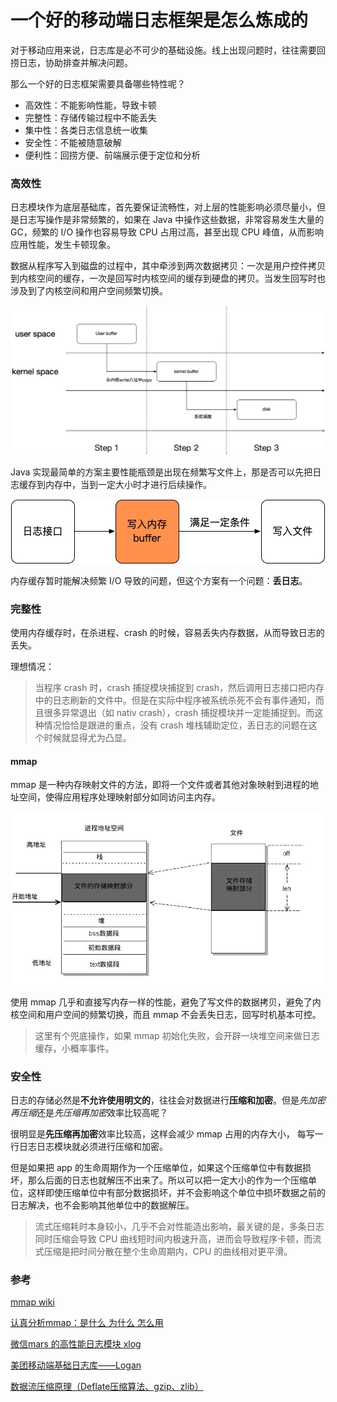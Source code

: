 # 一个好的移动端日志框架是怎么炼成的

对于移动应用来说，日志库是必不可少的基础设施。线上出现问题时，往往需要回捞日志，协助排查并解决问题。

那么一个好的日志框架需要具备哪些特性呢？

* 高效性：不能影响性能，导致卡顿
* 完整性：存储传输过程中不能丢失
* 集中性：各类日志信息统一收集
* 安全性：不能被随意破解
* 便利性：回捞方便、前端展示便于定位和分析

### 高效性

日志模块作为底层基础库，首先要保证流畅性，对上层的性能影响必须尽量小，但是日志写操作是非常频繁的，如果在 Java 中操作这些数据，非常容易发生大量的 GC，频繁的 I/O 操作也容易导致 CPU 占用过高，甚至出现 CPU 峰值，从而影响应用性能，发生卡顿现象。

数据从程序写入到磁盘的过程中，其中牵涉到两次数据拷贝：一次是用户控件拷贝到内核空间的缓存，一次是回写时内核空间的缓存到硬盘的拷贝。当发生回写时也涉及到了内核空间和用户空间频繁切换。

![](./pics/write.jpg)

Java 实现最简单的方案主要性能瓶颈是出现在频繁写文件上，那是否可以先把日志缓存到内存中，当到一定大小时才进行后续操作。

![buffer](./pics/buffer.jpg)

内存缓存暂时能解决频繁 I/O 导致的问题，但这个方案有一个问题：**丢日志**。

### 完整性

使用内存缓存时，在杀进程、crash 的时候，容易丢失内存数据，从而导致日志的丢失。

理想情况：

> 当程序 crash 时，crash 捕捉模块捕捉到 crash，然后调用日志接口把内存中的日志刷新的文件中。但是在实际中程序被系统杀死不会有事件通知，而且很多异常退出（如 nativ crash），crash 捕捉模块并一定能捕捉到。而这种情况恰恰是跟进的重点，没有 crash 堆栈辅助定位，丢日志的问题在这个时候就显得尤为凸显。

#### mmap

mmap 是一种内存映射文件的方法，即将一个文件或者其他对象映射到进程的地址空间，使得应用程序处理映射部分如同访问主内存。

![mmap](./pics/mmap.png)

使用 mmap 几乎和直接写内存一样的性能，避免了写文件的数据拷贝，避免了内核空间和用户空间的频繁切换，而且 mmap 不会丢失日志，回写时机基本可控。

> 这里有个兜底操作，如果 mmap 初始化失败，会开辟一块堆空间来做日志缓存，小概率事件。

### 安全性

日志的存储必然是**不允许使用明文的**，往往会对数据进行**压缩和加密**。但是*先加密再压缩*还是*先压缩再加密*效率比较高呢？

很明显是**先压缩再加密**效率比较高，这样会减少 mmap 占用的内存大小， 每写一行日志日志模块就必须进行压缩和加密。 

但是如果把 app 的生命周期作为一个压缩单位，如果这个压缩单位中有数据损坏，那么后面的日志也就解压不出来了。所以可以把一定大小的作为一个压缩单位，这样即使压缩单位中有部分数据损坏，并不会影响这个单位中损坏数据之前的日志解决，也不会影响其他单位中的数据解压。

> 流式压缩耗时本身较小，几乎不会对性能造出影响，最关键的是，多条日志同时压缩会导致 CPU 曲线短时间内极速升高，进而会导致程序卡顿，而流式压缩是把时间分散在整个生命周期内，CPU 的曲线相对更平滑。





### 参考

[mmap wiki](https://en.wikipedia.org/wiki/Mmap)

[认真分析mmap：是什么 为什么 怎么用](https://www.cnblogs.com/huxiao-tee/p/4660352.html)

[微信mars 的高性能日志模块 xlog](https://mp.weixin.qq.com/s?__biz=MzA3NTYzODYzMg%3D%3D&mid=2653578220&idx=3&sn=5691bdd82ae0715ab12fd6b849f74aee&chksm=84b3b1ebb3c438fddf86bf74e232fa14222932ebd6d6439bed04ad17d5e64e9270d4ab460f64&scene=4)

[美团移动端基础日志库——Logan](https://tech.meituan.com/2018/02/11/logan.html)

[数据流压缩原理（Deflate压缩算法、gzip、zlib）](https://www.codenong.com/cs106685915/)




